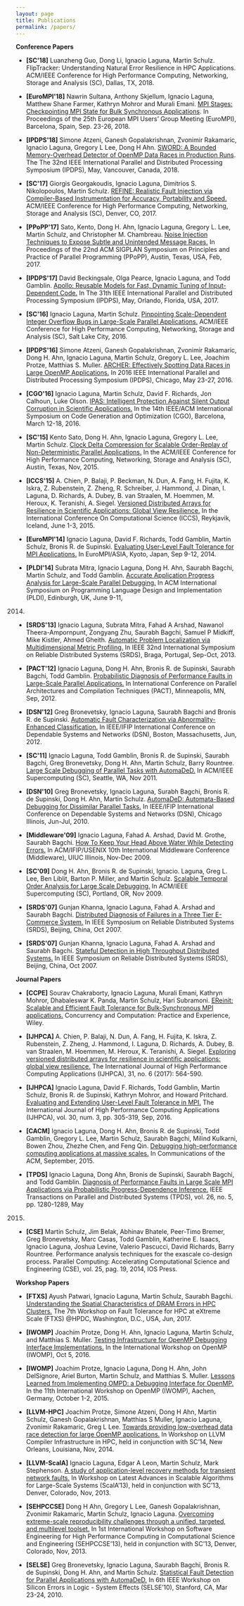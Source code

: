 ```yaml
---
layout: page
title: Publications
permalink: /papers/
---
```


**Conference Papers**

- **[SC'18]** Luanzheng Guo, Dong Li, Ignacio Laguna, Martin Schulz. FlipTracker: Understanding Natural Error Resilience in HPC Applications. ACM/IEEE Conference for High Performance Computing, Networking,
Storage and Analysis (SC), Dallas, TX, 2018.

- **[EuroMPI'18]** Nawrin Sultana, Anthony Skjellum, Ignacio Laguna, Matthew Shane Farmer, Kathryn Mohror and
Murali Emani. [MPI Stages: Checkpointing MPI State for Bulk Synchronous Applications](https://dl.acm.org/citation.cfm?id=3236385). In Proceedings
of the 25th European MPI Users’ Group Meeting (EuroMPI), Barcelona, Spain, Sep. 23-26, 2018.

- **[IPDPS'18]** Simone Atzeni, Ganesh Gopalakrishnan, Zvonimir Rakamaric, Ignacio Laguna, Gregory L Lee, Dong H
Ahn. [SWORD: A Bounded Memory-Overhead Detector of OpenMP Data Races in Production Runs](https://ieeexplore.ieee.org/abstract/document/8425238). The
The 32nd IEEE International Parallel and Distributed Processing Symposium (IPDPS), May, Vancouver,
Canada, 2018.

- **[SC'17]** Giorgis Georgakoudis, Ignacio Laguna, Dimitrios S. Nikolopoulos, Martin Schulz. [REFINE: Realistic Fault Injection via Compiler-Based Instrumentation for Accuracy, Portability and Speed.](https://dl.acm.org/citation.cfm?id=3126972) ACM/IEEE Conference for High Performance Computing, Networking, Storage and Analysis (SC), Denver, CO, 2017.

- **[PPoPP'17]** Sato, Kento, Dong H. Ahn, Ignacio Laguna, Gregory L. Lee, Martin Schulz, and Christopher M.
Chambreau. [Noise Injection Techniques to Expose Subtle and Unintended Message Races.](https://dl.acm.org/citation.cfm?id=3018767) In Proceedings
of the 22nd ACM SIGPLAN Symposium on Principles and Practice of Parallel Programming (PPoPP),
Austin, Texas, USA, Feb, 2017.

- **[IPDPS'17]** David Beckingsale, Olga Pearce, Ignacio Laguna, and Todd Gamblin. [Apollo: Reusable Models for Fast,
Dynamic Tuning of Input-Dependent Code.](https://ieeexplore.ieee.org/abstract/document/7967120) In The 31th IEEE International Parallel and Distributed
Processing Symposium (IPDPS), May, Orlando, Florida, USA, 2017.

- **[SC'16]** Ignacio Laguna, Martin Schulz. [Pinpointing Scale-Dependent Integer Overflow Bugs in Large-Scale
Parallel Applications.](https://dl.acm.org/citation.cfm?id=3014930) ACM/IEEE Conference for High Performance Computing, Networking, Storage
and Analysis (SC), Salt Lake City, 2016.

- **[IPDPS'16]** Simone Atzeni, Ganesh Gopalakrishnan, Zvonimir Rakamaric, Dong H. Ahn, Ignacio Laguna, Martin
Schulz, Gregory L. Lee, Joachim Protze, Matthias S. Muller. [ARCHER: Effectively Spotting Data
Races in Large OpenMP Applications.](https://www.computer.org/csdl/proceedings/ipdps/2016/2140/00/2140a053-abs.html) In 2016 IEEE International Parallel and Distributed Processing
Symposium (IPDPS), Chicago, May 23-27, 2016.

- **[CGO'16]** Ignacio Laguna, Martin Schulz, David F. Richards, Jon Calhoun, Luke Olson. [IPAS: Intelligent Protection
Against Silent Output Corruption in Scientific Applications.](https://ieeexplore.ieee.org/abstract/document/7559547/) In the 14th IEEE/ACM International
Symposium on Code Generation and Optimization (CGO), Barcelona, March 12-18, 2016.

- **[SC'15]** Kento Sato, Dong H. Ahn, Ignacio Laguna, Gregory L. Lee, Martin Schulz. [Clock Delta Compression
for Scalable Order-Replay of Non-Deterministic Parallel Applications.](https://dl.acm.org/citation.cfm?id=2807642) In the ACM/IEEE Conference for
High Performance Computing, Networking, Storage and Analysis (SC), Austin, Texas, Nov, 2015.

- **[ICCS'15]** A. Chien, P. Balaji, P. Beckman, N. Dun, A. Fang, H. Fujita, K. Iskra, Z. Rubenstein, Z. Zheng, R.
Schreiber, J. Hammond, J. Dinan, I. Laguna, D. Richards, A. Dubey, B. van Straalen, M. Hoemmen,
M. Heroux, K. Teranishi, A. Siegel. [Versioned Distributed Arrays for Resilience in Scientific Applications:
Global View Resilience.](https://www.sciencedirect.com/science/article/pii/S1877050915009953) In the International Conference On Computational Science (ICCS), Reykjavik,
Iceland, June 1-3, 2015.

- **[EuroMPI'14]** Ignacio Laguna, David F. Richards, Todd Gamblin, Martin Schulz, Bronis R. de Supinski. [Evaluating
User-Level Fault Tolerance for MPI Applications.](https://dl.acm.org/citation.cfm?id=2642775) In EuroMPI/ASIA, Kyoto, Japan, Sep 9-12, 2014.

- **[PLDI'14]** Subrata Mitra, Ignacio Laguna, Dong H. Ahn, Saurabh Bagchi, Martin Schulz, and Todd Gamblin.
[Accurate Application Progress Analysis for Large-Scale Parallel Debugging.](https://dl.acm.org/citation.cfm?id=2594336) In ACM International
Symposium on Programming Language Design and Implementation (PLDI), Edinburgh, UK, June 9-11,
2014.

- **[SRDS'13]** Ignacio Laguna, Subrata Mitra, Fahad A Arshad, Nawanol Theera-Ampornpunt, Zongyang Zhu, Saurabh
Bagchi, Samuel P Midkiff, Mike Kistler, Ahmed Gheith. [Automatic Problem Localization via Multidimensional
Metric Profiling.](https://ieeexplore.ieee.org/abstract/document/6656268) In IEEE 32nd International Symposium on Reliable Distributed Systems
(SRDS), Braga, Portugal, Sep-Oct, 2013.

- **[PACT'12]** Ignacio Laguna, Dong H. Ahn, Bronis R. de Supinski, Saurabh Bagchi, Todd Gamblin. [Probabilistic
Diagnosis of Performance Faults in Large-Scale Parallel Applications.](https://dl.acm.org/citation.cfm?id=2370848) In International Conference on
Parallel Architectures and Compilation Techniques (PACT), Minneapolis, MN, Sep, 2012.

- **[DSN'12]** Greg Bronevetsky, Ignacio Laguna, Saurabh Bagchi and Bronis R. de Supinski. [Automatic Fault
Characterization via Abnormality-Enhanced Classification.](https://www.computer.org/csdl/proceedings/dsn/2012/1624/00/014-abs.html) In IEEE/IFIP International Conference on
Dependable Systems and Networks (DSN), Boston, Massachusetts, Jun, 2012.

- **[SC'11]** Ignacio Laguna, Todd Gamblin, Bronis R. de Supinski, Saurabh Bagchi, Greg Bronevetsky, Dong H.
Ahn, Martin Schulz, Barry Rountree. [Large Scale Debugging of Parallel Tasks with AutomaDeD.](https://dl.acm.org/citation.cfm?id=2063451) In
ACM/IEEE Supercomputing (SC), Seattle, WA, Nov 2011.

- **[DSN'10]** Greg Bronevetsky, Ignacio Laguna, Surabh Bagchi, Bronis R. de Supinski, Dong H. Ahn, Martin Schulz.
[AutomaDeD: Automata-Based Debugging for Dissimilar Parallel Tasks.](https://ieeexplore.ieee.org/abstract/document/5544927) In IEEE/IFIP International
Conference on Dependable Systems and Networks (DSN), Chicago Illinois, Jun-Jul, 2010.

- **[Middleware'09]** Ignacio Laguna, Fahad A. Arshad, David M. Grothe, Saurabh Bagchi. [How To Keep Your Head
Above Water While Detecting Errors.](https://link.springer.com/chapter/10.1007/978-3-642-10445-9_11) In ACM/IFIP/USENIX 10th International Middleware Conference
(Middleware), UIUC Illinois, Nov-Dec 2009.

- **[SC'09]** Dong H. Ahn, Bronis R. de Supinski, Ignacio. Laguna, Greg L. Lee, Ben Liblit, Barton P. Miller,
and Martin Schulz. [Scalable Temporal Order Analysis for Large Scale Debugging.](https://dl.acm.org/citation.cfm?id=1654104) In ACM/IEEE
Supercomputing (SC), Portland, OR, Nov 2009.

- **[SRDS'07]** Gunjan Khanna, Ignacio Laguna, Fahad A. Arshad and Saurabh Bagchi. [Distributed Diagnosis of
Failures in a Three Tier E-Commerce System.](https://ieeexplore.ieee.org/abstract/document/4365695) In IEEE Symposium on Reliable Distributed Systems
(SRDS), Beijing, China, Oct 2007.

- **[SRDS'07]** Gunjan Khanna, Ignacio Laguna, Fahad A. Arshad and Saurabh Bagchi. [Stateful Detection in High
Throughput Distributed Systems.](https://ieeexplore.ieee.org/abstract/document/4365703) In IEEE Symposium on Reliable Distributed Systems (SRDS), Beijing,
China, Oct 2007.

**Journal Papers**


- **[CCPE]** Sourav Chakraborty, Ignacio Laguna, Murali Emani, Kathryn Mohror, Dhabaleswar K. Panda, Martin
Schulz, Hari Subramoni. [EReinit: Scalable and Efficient Fault Tolerance for Bulk-Synchronous MPI
applications.](https://onlinelibrary.wiley.com/doi/abs/10.1002/cpe.4863) Concurrency and Computation: Practice and Experience, Wiley.

- **[IJHPCA]**  A. Chien, P. Balaji, N. Dun, A. Fang, H. Fujita, K. Iskra, Z. Rubenstein, Z. Zheng, J. Hammond, I.
Laguna, D. Richards, A. Dubey, B. van Straalen, M. Hoemmen, M. Heroux, K. Teranishi, A. Siegel.
[Exploring versioned distributed arrays for resilience in scientific applications: global view resilience.](https://doi.org/10.1177/1094342016664796)
The International Journal of High Performance Computing Applications (IJHPCA), 31, no. 6 (2017):
564-590.

- **[IJHPCA]** Ignacio Laguna, David F. Richards, Todd Gamblin, Martin Schulz, Bronis R. de Supinski, Kathryn
Mohror, and Howard Pritchard. [Evaluating and Extending User-Level Fault Tolerance in MPI.](https://doi.org/10.1177/1094342015623623) The
International Journal of High Performance Computing Applications (IJHPCA), vol. 30, num. 3, pp.
305-319, Sep, 2016.

- **[CACM]** Ignacio Laguna, Dong H. Ahn, Bronis R. de Supinski, Todd Gamblin, Gregory L. Lee, Martin Schulz,
Saurabh Bagchi, Milind Kulkarni, Bowen Zhou, Zhezhe Chen, and Feng Qin. [Debugging high-performance
computing applications at massive scales.](https://dl.acm.org/citation.cfm?id=2667219) In Communications of the ACM, September, 2015.

- **[TPDS]** Ignacio Laguna, Dong Ahn, Bronis de Supinski, Saurabh Bagchi, and Todd Gamblin. [Diagnosis of
Performance Faults in Large Scale MPI Applications via Probabilistic Progress-Dependence Inference.](https://ieeexplore.ieee.org/abstract/document/6803050)
IEEE Transactions on Parallel and Distributed Systems (TPDS), vol. 26, no. 5, pp. 1280-1289, May
2015.

- **[CSE]** Martin Schulz, Jim Belak, Abhinav Bhatele, Peer-Timo Bremer, Greg Bronevetsky, Marc Casas, Todd
Gamblin, Katherine E. Isaacs, Ignacio Laguna, Joshua Levine, Valerio Pascucci, David Richards, Barry
Rountree. Performance analysis techniques for the exascale co-design process. Parallel Computing:
Accelerating Computational Science and Engineering (CSE), vol. 25, pag. 19, 2014, IOS Press.

**Workshop Papers**

- **[FTXS]** Ayush Patwari, Ignacio Laguna, Martin Schulz, Saurabh Bagchi. [Understanding the Spatial Characteristics
of DRAM Errors in HPC Clusters.](https://dl.acm.org/citation.cfm?id=3086164) The 7th Workshop on Fault Tolerance for HPC at eXtreme
Scale (FTXS) @HPDC, Washington, D.C., USA, Jun, 2017.

- **[IWOMP]** Joachim Protze, Dong H. Ahn, Ignacio Laguna, Martin Schulz, and Matthias S. Muller. [Testing
Infrastructure for OpenMP Debugging Interface Implementations.](https://link.springer.com/chapter/10.1007/978-3-319-45550-1_15) In the International Workshop on
OpenMP (IWOMP), Oct 5, 2016.

- **[IWOMP]** Joachim Protze, Ignacio Laguna, Dong H. Ahn, John DelSignore, Ariel Burton, Martin Schulz, and
Matthias S. Muller. [Lessons Learned from Implementing OMPD: a Debugging Interface for OpenMP.](https://link.springer.com/chapter/10.1007/978-3-319-24595-9_7) In
the 11th International Workshop on OpenMP (IWOMP), Aachen, Germany, October 1-2, 2015.

- **[LLVM-HPC]** Joachim Protze, Simone Atzeni, Dong H Ahn, Martin Schulz, Ganesh Gopalakrishnan, Matthias S
Muller, Ignacio Laguna, Zvonimir Rakamaric, Greg L Lee. [Towards providing low-overhead data race
detection for large OpenMP applications.](https://dl.acm.org/citation.cfm?id=2688369) In Workshop on LLVM Compiler Infrastructure in HPC, held
in conjunction with SC’14, New Orleans, Louisiana, Nov, 2014.

- **[LLVM-ScalA]** Ignacio Laguna, Edgar A Leon, Martin Schulz, Mark Stephenson. [A study of application-level recovery
methods for transient network faults.](https://dl.acm.org/citation.cfm?id=2530271) In Workshop on Latest Advances in Scalable Algorithms for
Large-Scale Systems (ScalA’13), held in conjunction with SC’13, Denver, Colorado, Nov, 2013.

- **[SEHPCCSE]** Dong H Ahn, Gregory L Lee, Ganesh Gopalakrishnan, Zvonimir Rakamaric, Martin Schulz, Ignacio
Laguna. [Overcoming extreme-scale reproducibility challenges through a unified, targeted, and multilevel
toolset.](https://dl.acm.org/citation.cfm?id=2532357) In 1st International Workshop on Software Engineering for High Performance Computing in
Computational Science and Engineering (SEHPCCSE’13), held in conjunction with SC’13, Denver,
Colorado, Nov, 2013.

- **[SELSE]** Greg Bronevetsky, Ignacio Laguna, Saurabh Bagchi, Bronis R. de Supinski, Dong H. Ahn, and Martin
Schulz. [Statistical Fault Detection for Parallel Applications with AutomaDeD.](https://www.osti.gov/biblio/974392) In 6th IEEE Workshop on
Silicon Errors in Logic - System Effects (SELSE’10), Stanford, CA, Mar 23-24, 2010.


